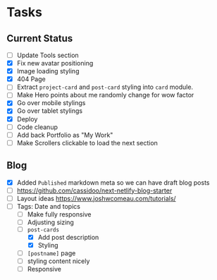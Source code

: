 # Tasks

## Current Status

- [ ] Update Tools section
- [x] Fix new avatar positioning
- [x] Image loading styling
- [x] 404 Page
- [ ] Extract `project-card` and `post-card` styling into `card` module.
- [ ] Make Hero points about me randomly change for wow factor
- [x] Go over mobile stylings
- [x] Go over tablet stylings
- [x] Deploy
- [ ] Code cleanup
- [ ] Add back Portfolio as "My Work"
- [ ] Make Scrollers clickable to load the next section

## Blog

- [x] Added `Published` markdown meta so we can have draft blog posts
- [ ] https://github.com/cassidoo/next-netlify-blog-starter
- [ ] Layout ideas https://www.joshwcomeau.com/tutorials/
- [ ] Tags: Date and topics
  - [ ] Make fully responsive
  - [ ] Adjusting sizing
  - [ ] `post-cards`
    - [x] Add post description
    - [x] Styling
  - [ ] `[postname]` page
  - [ ] styling content nicely
  - [ ] Responsive
